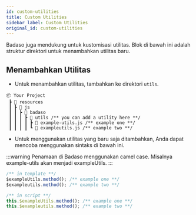 ```yaml
---
id: custom-utilities
title: Custom Utilities
sidebar_label: Custom Utilities
original_id: custom-utilities
---
```


Badaso juga mendukung untuk kustomisasi utilitas. Blok di bawah ini adalah struktur direktori untuk menambahkan utilitas baru.

## Menambahkan Utilitas

- Untuk menambahkan utilitas, tambahkan ke direktori `utils`.

```
📦 Your Project
 ┣ 📂 resources
 ┃ ┣ 📂 js
 ┃ ┃ ┣ 📂 badaso
 ┃ ┃ ┃ ┣ 📂 utils /** you can add a utility here **/
 ┃ ┃ ┃ ┃ ┣ 📜 example-utils.js /** example one **/
 ┃ ┃ ┃ ┃ ┗ 📜 exampleutils.js /** example two **/
```

- Untuk menggunakan utilitas yang baru saja ditambahkan, Anda dapat mencoba menggunakan sintaks di bawah ini.

:::warning
Penamaan di Badaso menggunakan camel case. Misalnya example-utils akan menjadi exampleUtils.
:::

<!--DOCUSAURUS_CODE_TABS-->
<!--Vue-->
```js
/** in template **/
$exampleUtils.method(); /** example one **/
$exampleutils.method(); /** example two **/

/** in script **/
this.$exampleUtils.method(); /** example one **/
this.$exampleutils.method(); /** example two **/
```
<!--END_DOCUSAURUS_CODE_TABS-->
